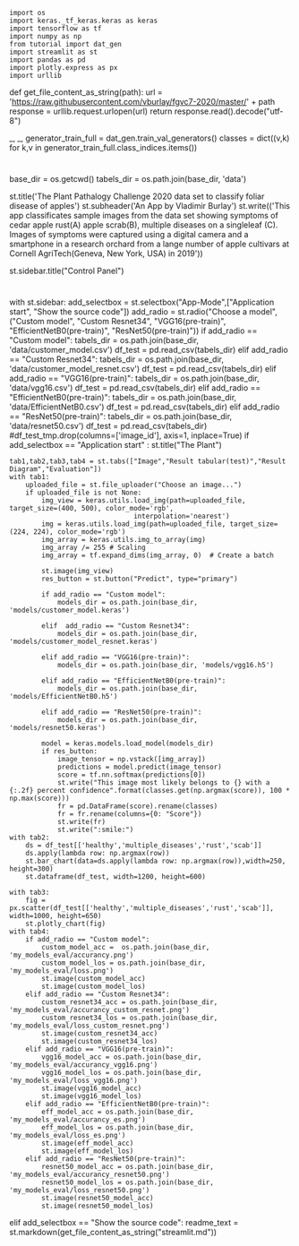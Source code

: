     import os
    import keras._tf_keras.keras as keras
    import tensorflow as tf
    import numpy as np
    from tutorial import dat_gen
    import streamlit as st
    import pandas as pd
    import plotly.express as px
    import urllib

def get_file_content_as_string(path):
    url = 'https://raw.githubusercontent.com/vburlay/fgvc7-2020/master/' + path
    response = urllib.request.urlopen(url)
    return response.read().decode("utf-8")

_, _, generator_train_full = dat_gen.train_val_generators()
classes = dict((v,k) for k,v in generator_train_full.class_indices.items())
#
base_dir = os.getcwd()
tabels_dir = os.path.join(base_dir, 'data')

st.title('The Plant Pathalogy Challenge 2020 data set to classify foliar disease of apples')
st.subheader('An App by Vladimir Burlay')
st.write(('This app classificates sample images from the data set showing symptoms of cedar apple rust(A) apple scrab(B), multiple diseases on a singleleaf (C). Images of symptoms were captured using a digital camera and a smartphone in a research orchard from a lange number of apple cultivars at Cornell AgriTech(Geneva, New York, USA) in 2019'))


st.sidebar.title("Control Panel")
#
with st.sidebar:
    add_selectbox = st.selectbox("App-Mode",["Application start", "Show the source code"])
    add_radio = st.radio("Choose a model",("Custom model", "Custom Resnet34", "VGG16(pre-train)", "EfficientNetB0(pre-train)", "ResNet50(pre-train)"))
    if add_radio == "Custom model":
        tabels_dir = os.path.join(base_dir, 'data/customer_model.csv')
        df_test = pd.read_csv(tabels_dir)
    elif add_radio == "Custom Resnet34":
        tabels_dir = os.path.join(base_dir, 'data/customer_model_resnet.csv')
        df_test = pd.read_csv(tabels_dir)
    elif add_radio == "VGG16(pre-train)":
        tabels_dir = os.path.join(base_dir, 'data/vgg16.csv')
        df_test = pd.read_csv(tabels_dir)
    elif add_radio == "EfficientNetB0(pre-train)":
        tabels_dir = os.path.join(base_dir, 'data/EfficientNetB0.csv')
        df_test = pd.read_csv(tabels_dir)
    elif add_radio == "ResNet50(pre-train)":
        tabels_dir = os.path.join(base_dir, 'data/resnet50.csv')
        df_test = pd.read_csv(tabels_dir)
#df_test_tmp.drop(columns=['image_id'], axis=1, inplace=True)
if add_selectbox  == "Application start" :
    st.title("The Plant")

    tab1,tab2,tab3,tab4 = st.tabs(["Image","Result tabular(test)","Result Diagram","Evaluation"])
    with tab1:
        uploaded_file = st.file_uploader("Choose an image...")
        if uploaded_file is not None:
            img_view = keras.utils.load_img(path=uploaded_file, target_size=(400, 500), color_mode='rgb',
                                   interpolation='nearest')
            img = keras.utils.load_img(path=uploaded_file, target_size=(224, 224), color_mode='rgb')
            img_array = keras.utils.img_to_array(img)
            img_array /= 255 # Scaling
            img_array = tf.expand_dims(img_array, 0)  # Create a batch

            st.image(img_view)
            res_button = st.button("Predict", type="primary")

            if add_radio == "Custom model":
                models_dir = os.path.join(base_dir, 'models/customer_model.keras')

            elif  add_radio == "Custom Resnet34":
                models_dir = os.path.join(base_dir, 'models/customer_model_resnet.keras')

            elif add_radio == "VGG16(pre-train)":
                models_dir = os.path.join(base_dir, 'models/vgg16.h5')

            elif add_radio == "EfficientNetB0(pre-train)":
                models_dir = os.path.join(base_dir, 'models/EfficientNetB0.h5')

            elif add_radio == "ResNet50(pre-train)":
                models_dir = os.path.join(base_dir, 'models/resnet50.keras')

            model = keras.models.load_model(models_dir)
            if res_button:
                image_tensor = np.vstack([img_array])
                predictions = model.predict(image_tensor)
                score = tf.nn.softmax(predictions[0])
                st.write("This image most likely belongs to {} with a {:.2f} percent confidence".format(classes.get(np.argmax(score)), 100 * np.max(score)))
                fr = pd.DataFrame(score).rename(classes)
                fr = fr.rename(columns={0: "Score"})
                st.write(fr)
                st.write(":smile:")
    with tab2:
        ds = df_test[['healthy','multiple_diseases','rust','scab']]
        ds.apply(lambda row: np.argmax(row))
        st.bar_chart(data=ds.apply(lambda row: np.argmax(row)),width=250, height=300)
        st.dataframe(df_test, width=1200, height=600)

    with tab3:
        fig = px.scatter(df_test[['healthy','multiple_diseases','rust','scab']], width=1000, height=650)
        st.plotly_chart(fig)
    with tab4:
        if add_radio == "Custom model":
            custom_model_acc =  os.path.join(base_dir, 'my_models_eval/accurancy.png')
            custom_model_los = os.path.join(base_dir, 'my_models_eval/loss.png')
            st.image(custom_model_acc)
            st.image(custom_model_los)
        elif add_radio == "Custom Resnet34":
            custom_resnet34_acc = os.path.join(base_dir, 'my_models_eval/accurancy_custom_resnet.png')
            custom_resnet34_los = os.path.join(base_dir, 'my_models_eval/loss_custom_resnet.png')
            st.image(custom_resnet34_acc)
            st.image(custom_resnet34_los)
        elif add_radio == "VGG16(pre-train)":
            vgg16_model_acc = os.path.join(base_dir, 'my_models_eval/accurancy_vgg16.png')
            vgg16_model_los = os.path.join(base_dir, 'my_models_eval/loss_vgg16.png')
            st.image(vgg16_model_acc)
            st.image(vgg16_model_los)
        elif add_radio == "EfficientNetB0(pre-train)":
            eff_model_acc = os.path.join(base_dir, 'my_models_eval/accurancy_es.png')
            eff_model_los = os.path.join(base_dir, 'my_models_eval/loss_es.png')
            st.image(eff_model_acc)
            st.image(eff_model_los)
        elif add_radio == "ResNet50(pre-train)":
            resnet50_model_acc = os.path.join(base_dir, 'my_models_eval/accurancy_resnet50.png')
            resnet50_model_los = os.path.join(base_dir, 'my_models_eval/loss_resnet50.png')
            st.image(resnet50_model_acc)
            st.image(resnet50_model_los)

elif add_selectbox == "Show the source code":
    readme_text = st.markdown(get_file_content_as_string("streamlit.md"))